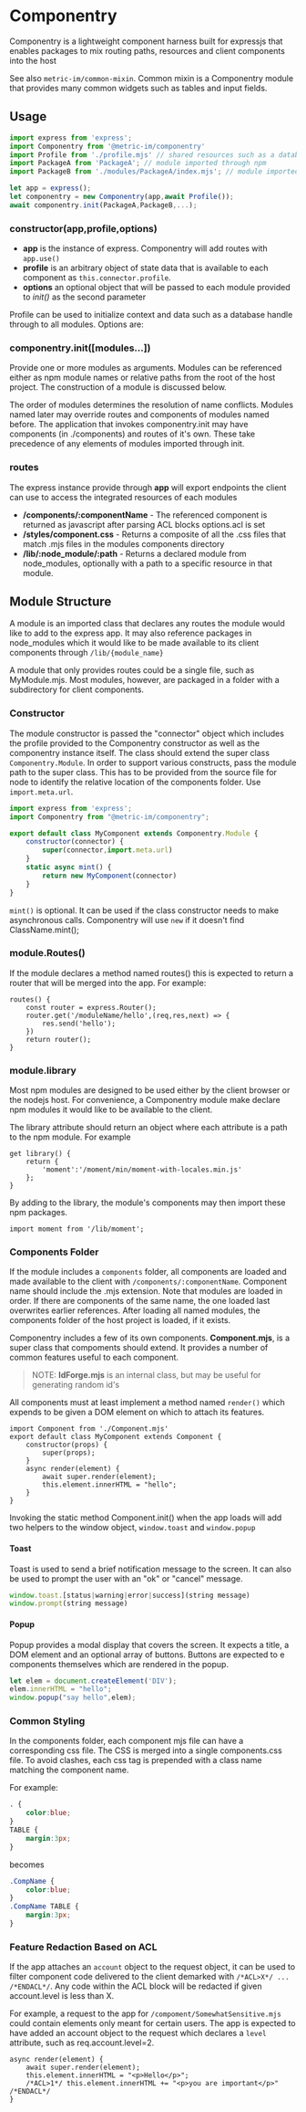 # Componentry
Componentry is a lightweight component harness built for expressjs that enables packages
to mix routing paths, resources and client components into the host

See also `metric-im/common-mixin`. Common mixin is a Componentry module that provides many common widgets
such as tables and input fields.

## Usage
```js
import express from 'express';
import Componentry from '@metric-im/componentry'
import Profile from './profile.mjs' // shared resources such as a database connection
import PackageA from 'PackageA'; // module imported through npm
import PackageB from './modules/PackageA/index.mjs'; // module imported through relative path

let app = express();
let componentry = new Componentry(app,await Profile());
await componentry.init(PackageA,PackageB,...); 
```
### constructor(app,profile,options)

* **app** is the instance of express. Componentry will add routes with `app.use()`
* **profile** is an arbitrary object of state data that is available to each component as `this.connector.profile`.
* **options** an optional object that will be passed to each module provided to *init()* as the second parameter 

Profile can be used to initialize context and data such as a database handle through to
all modules. Options are:

### componentry.init([modules...]) 
Provide one or more modules as arguments. Modules can be referenced either as
npm module names or relative paths from the root of the host project. The construction of a module is discussed below.

The order of modules determines the resolution of name conflicts. Modules named later may override routes and components of modules named before. The application that invokes componentry.init may have components (in ./components) and routes of it's own. These take precedence of any elements of modules imported through init.

### routes
The express instance provide through **app** will export endpoints the client can use to access the integrated resources of each modules

* **/components/:componentName** - The referenced component is returned as javascript after parsing ACL blocks options.acl is set
* **/styles/component.css** - Returns a composite of all the .css files that match .mjs files in the modules components directory
* **/lib/:node_module/:path** - Returns a declared module from node_modules, optionally with a path to a specific resource in that module.

## Module Structure
A module is an imported class that declares any routes the module would like to add to the express app.
It may also reference packages in node_modules which it would like to be made available to its client components through `/lib/{module_name}`

A module that only provides routes could be a single file, such as MyModule.mjs.
Most modules, however, are packaged in a folder with a subdirectory for client components.

### Constructor
The module constructor is passed the "connector" object which includes the profile provided to the Componentry
constructor as well as the componentry instance itself. The class should extend the super class `Componentry.Module`.
In order to support various constructs, pass the module path to the super class. This has to be provided from the
source file for node to identify the relative location of the components folder. Use `import.meta.url`.

```js
import express from 'express';
import Componentry from "@metric-im/componentry";

export default class MyComponent extends Componentry.Module {
    constructor(connector) {
        super(connector,import.meta.url)
    }
    static async mint() {
        return new MyComponent(connector)
    }
}
```

`mint()` is optional. It can be used if the class constructor needs to make asynchronous calls. Componentry will use `new` if it doesn't find ClassName.mint();

### module.Routes()

If the module declares a method named routes() this is expected to return a router that will be merged into the
app. For example:

```
routes() {
    const router = express.Router();
    router.get('/moduleName/hello',(req,res,next) => {
        res.send('hello');
    })
    return router();
}
```

### module.library

Most npm modules are designed to be used either by the client browser or the nodejs host.
For convenience, a Componentry module make declare npm modules it would like to be available to the client.

The library attribute should return an object where each attribute is a path to the npm module. For example

```
get library() {
    return {
        'moment':'/moment/min/moment-with-locales.min.js'
    };
}
```
By adding to the library, the module's components may then import these npm packages.
```
import moment from '/lib/moment';
```

### Components Folder

If the module includes a `components` folder, all components are loaded and made available
to the client with `/components/:componentName`. Component name should include the .mjs extension. Note
that modules are loaded in order. If there are components of the same name, the one loaded
last overwrites earlier references. After loading all named modules, the components folder
of the host project is loaded, if it exists.

Componentry includes a few of its own components. **Component.mjs**, is a super class that
compoments should extend. It provides a number of common features useful to each component.

>NOTE: **IdForge.mjs** is an internal class, but may be useful for generating random id's

All components must at least implement a method named `render()` which expends to be given
a DOM element on which to attach its features.

```
import Component from './Component.mjs'
export default class MyComponent extends Component {
    constructor(props) {
        super(props);
    }
    async render(element) {
        await super.render(element);
        this.element.innerHTML = "hello";
    }
}
```

Invoking the static method Component.init() when the app loads will add two helpers to the
window object, `window.toast` and `window.popup`

#### Toast
Toast is used to send a brief notification message to the screen. It can also be used to prompt the
user with an "ok" or "cancel" message.

```js
window.toast.[status|warning|error|success](string message)
window.prompt(string message)
```

#### Popup
Popup provides a modal display that covers the screen. It expects a title, a DOM element and an optional
array of buttons. Buttons are expected to e components themselves which are rendered in the popup.

```js
let elem = document.createElement('DIV');
elem.innerHTML = "hello";
window.popup("say hello",elem);
```

### Common Styling

In the components folder, each component mjs file can have a corresponding css file. The
CSS is merged into a single components.css file. To avoid clashes, each css tag is prepended
with a class name matching the component name.

For example:
```css
. {
    color:blue;
}
TABLE {
    margin:3px;
}
```
becomes
```css
.CompName {
    color:blue;
}
.CompName TABLE {
    margin:3px;
}
```

### Feature Redaction Based on ACL
If the app attaches an `account` object to the request object, it can be used to filter component code delivered to the client
demarked with `/*ACL>X*/ ... /*ENDACL*/`. Any code within the ACL block will be redacted if given account.level is less than X.

For example, a request to the app for `/compoment/SomewhatSensitive.mjs` could contain elements only meant for certain users.
The app is expected to have added an account object to the request which declares a `level` attribute, such as req.account.level=2.

```
async render(element) {
    await super.render(element);
    this.element.innerHTML = "<p>Hello</p>";
    /*ACL>1*/ this.element.innerHTML += "<p>you are important</p>" /*ENDACL*/
}
```


